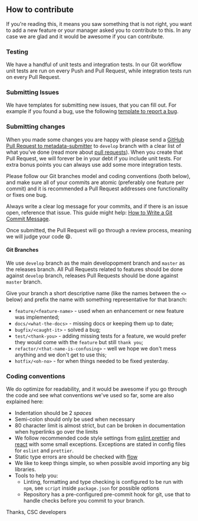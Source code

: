 ## How to contribute

If you're reading this, it means you saw something that is not right, you want to add a new feature or your manager asked you to contribute to this. In any case we are glad and it would be awesome if you can contribute.

### Testing

We have a handful of unit tests and integration tests. In our Git workflow unit tests are run on every Push and Pull Request, while integration tests run on every Pull Request.

### Submitting Issues

We have templates for submitting new issues, that you can fill out. For example if you found a bug, use the following [template to report a bug](https://github.com/CSCfi/metadata-submitter-frontend/issues/new?template=bug_report.md).

### Submitting changes

When you made some changes you are happy with please send a [GitHub Pull Request to metadata-submitter](https://github.com/CSCfi/metadata-submitter-frontend/pull/new/dev) to `develop` branch with a clear list of what you've done (read more about [pull requests](https://help.github.com/en/articles/about-pull-requests)). When you create that Pull Request, we will forever be in your debt if you include unit tests. For extra bonus points you can always use add some more integration tests.

Please follow our Git branches model and coding conventions (both below), and make sure all of your commits are atomic (preferably one feature per commit) and it is recommended a Pull Request addresses one functionality or fixes one bug.

Always write a clear log message for your commits, and if there is an issue open, reference that issue. This guide might help: [How to Write a Git Commit Message](https://chris.beams.io/posts/git-commit/).

Once submitted, the Pull Request will go through a review process, meaning we will judge your code :smile:.

#### Git Branches

We use `develop` branch as the main developopment branch and `master` as the releases branch.
All Pull Requests related to features should be done against `develop` branch, releases Pull Requests should be done against `master` branch.

Give your branch a short descriptive name (like the names between the `<>` below) and prefix the name with something representative for that branch:

- `feature/<feature-name>` - used when an enhancement or new feature was implemented;
- `docs/<what-the-docs>` - missing docs or keeping them up to date;
- `bugfix/<caught-it>` - solved a bug;
- `test/<thank-you>` - adding missing tests for a feature, we would prefer they would come with the `feature` but still `thank you`;
- `refactor/<that-name-is-confusing>` - well we hope we don't mess anything and we don't get to use this;
- `hotfix/<oh-no>` - for when things needed to be fixed yesterday.

### Coding conventions

We do optimize for readability, and it would be awesome if you go through the code and see what conventions we've used so far, some are also explained here:

- Indentation should be 2 _spaces_
- Semi-colon should only be used when necessary
- 80 character limit is almost strict, but can be broken in documentation when hyperlinks go over the limits
- We follow recommended code style settings from [eslint](https://eslint.org/docs/rules/),[prettier](https://prettier.io/docs/) and [react](https://github.com/yannickcr/eslint-plugin-react) with some small exceptions. Exceptions are stated in config files for `eslint` and `prettier`.
- Static type errors are should be checked with [flow](https://flow.org/en/docs/)
- We like to keep things simple, so when possible avoid importing any big libraries.
- Tools to help you:
  - Linting, formatting and type checking is configured to be run with `npm`, see `script` inside `package.json` for possible options
  - Repository has a pre-configured pre-commit hook for git, use that to handle checks before you commit to your branch.

Thanks,
CSC developers
